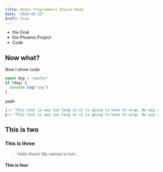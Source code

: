 ```yaml
---
title: Books Programmers Should Read
date: "2024-02-22"
draft: true
---
```


- the Goal
- the Phoenix Project
- Code

## Now what?

Now I show code

```js
const dog = "woofer"
if (dog) {
  console.log("yay")
}
```

yeah

```go
j:= "This text is way too long so it is going to have to wrap. No way around it!"
y:= "This text is way too long so it is going to have to wrap. No way around it!"
```

## This is two

### This is three

> Hello there! My names
> is tom.

#### This is four
